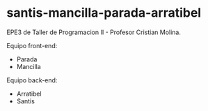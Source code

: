 # santis-mancilla-parada-arratibel
EPE3 de Taller de Programacion II - Profesor Cristian Molina.

Equipo front-end:
  - Parada
  - Mancilla

Equipo back-end:
  - Arratibel
  - Santis
